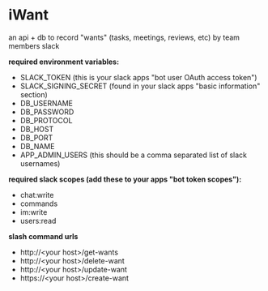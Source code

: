 # iWant
an api + db to record "wants" (tasks, meetings, reviews, etc) by team members slack

**required environment variables:**
- SLACK_TOKEN (this is your slack apps "bot user OAuth access token")
- SLACK_SIGNING_SECRET (found in your slack apps "basic information" section)
- DB_USERNAME
- DB_PASSWORD
- DB_PROTOCOL
- DB_HOST
- DB_PORT
- DB_NAME
- APP_ADMIN_USERS (this should be a comma separated list of slack usernames)

**required slack scopes (add these to your apps "bot token scopes"):**
- chat:write
- commands
- im:write
- users:read

**slash command urls**
- http://\<your host\>/get-wants
- http://\<your host\>/delete-want
- http://\<your host\>/update-want
- https://\<your host\>/create-want
